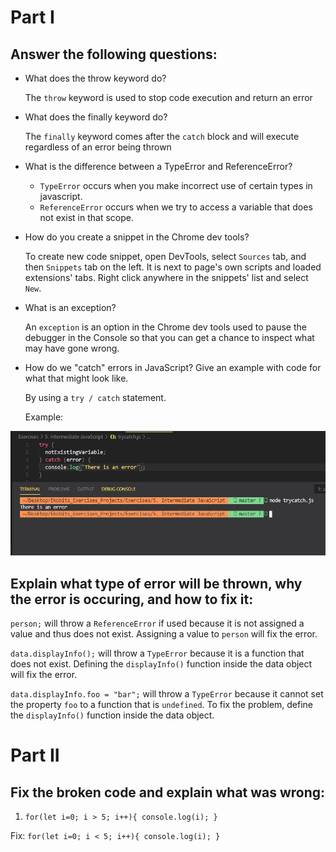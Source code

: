 # Part I

## Answer the following questions:

- What does the throw keyword do?

  The `throw` keyword is used to stop code execution and return an error

- What does the finally keyword do?

  The `finally` keyword comes after the `catch` block and will execute regardless of an error being thrown

- What is the difference between a TypeError and ReferenceError?

  - `TypeError` occurs when you make incorrect use of certain types in javascript.
  - `ReferenceError` occurs when we try to access a variable that does not exist in that scope.

- How do you create a snippet in the Chrome dev tools?

  To create new code snippet, open DevTools, select `Sources` tab, and then `Snippets` tab on the left. It is next to page's own scripts and loaded extensions' tabs. Right click anywhere in the snippets' list and select `New`.

- What is an exception?

  An `exception` is an option in the Chrome dev tools used to pause the debugger in the Console so that you can get a chance to inspect what may have gone wrong.

- How do we "catch" errors in JavaScript? Give an example with code for what that might look like.

  By using a `try / catch` statement.

  Example:

![alt git-basics](../snapshots/trycatcherror.JPG)

## Explain what type of error will be thrown, why the error is occuring, and how to fix it:

`person;` will throw a `ReferenceError` if used because it is not assigned a value and thus does not exist. Assigning a value to `person` will fix the error.

`data.displayInfo();` will throw a `TypeError` because it is a function that does not exist. Defining the `displayInfo()` function inside the data object will fix the error.

`data.displayInfo.foo = "bar";` will throw a `TypeError` because it cannot set the property `foo` to a function that is `undefined`. To fix the problem, define the `displayInfo()` function inside the data object.

# Part II

## Fix the broken code and explain what was wrong:

1. `for(let i=0; i > 5; i++){ console.log(i); }`

Fix: `for(let i=0; i < 5; i++){ console.log(i); }`
